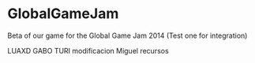 GlobalGameJam
=============

Beta of our game for the Global Game Jam 2014 (Test one for integration)

LUAXD
GABO
TURI
modificacion Miguel
recursos
